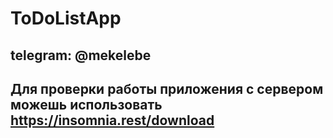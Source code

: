 # ToDoListApp

## telegram: @mekelebe

## Для проверки работы приложения с сервером можешь использовать https://insomnia.rest/download
